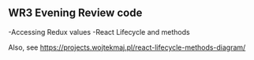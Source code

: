 ## WR3 Evening Review code

-Accessing Redux values
-React Lifecycle and methods

Also, see https://projects.wojtekmaj.pl/react-lifecycle-methods-diagram/
